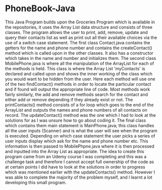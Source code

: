 # PhoneBook-Java
This Java Program builds upon the Groceries Program which is available in the repositories, it uses the Array List data structure and consists of three classes. The program allows the user to print, add, remove, update and query their contacts list as well as print out all their available choices via the use of a switch case statement. The first class Contact.java contains the getters for the name and phone number and contains the createContact() method which is called upon in the other classes. It also has a constructor which takes in the name and number and initializes them. The second class MobilePhone.java is where all the manipulation of the ArrayList for each of the methods is held. This class is where the Array List 'myContacts' is declared and called upon and shows the inner working of the class which you would want to be hidden from the user. Here each method will use one of the two findContact() methods in order to locate the particular contact and if found will output the appropriate line of code. Most methods work fairly similarly, the add and remove methods search for the contact and either add or remove depending if they already exist or not. The printContacts() method consists of a for loop which goes to the end of the ArrayList and outputs the names and phone numbers of all contacts on record. The updateContact() method was the one which I had to look at the solutions for as I was unsure how to go about coding it. The final class which contains them main statement is MainPhone.java; this class handles all the user inputs (Scanner) and is what the user will see when the program is executed. Depending on which case statement the user picks a series of user inputs display which ask for the name and phone number etc. This information is then passed to MobilePhpne.java where it is then processed and inputted into the Array List as appropriate. The idea to create this program came from an Udemy course I was completing and this was a challenge task and therefore I cannot accept full ownership of the code as at certain points I did have to look at the solutions in order to progress which was mentioned earlier with the updateContacts() method. However I was able to complete the majority of the problem myself, and I learnt a lot developing this small program.  
